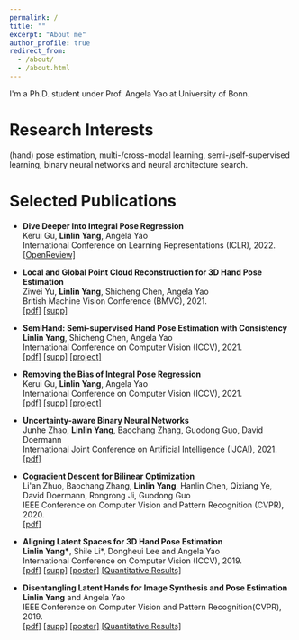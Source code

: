 ```yaml
---
permalink: /
title: ""
excerpt: "About me"
author_profile: true
redirect_from: 
  - /about/
  - /about.html
---
```


I'm a Ph.D. student under Prof. Angela Yao at University of Bonn. 

# Research Interests
 (hand) pose estimation, multi-/cross-modal learning, semi-/self-supervised learning, binary neural networks and neural architecture search.

# Selected Publications
- **Dive Deeper Into Integral Pose Regression**  
  Kerui Gu, **Linlin Yang**, Angela Yao  
  International Conference on Learning Representations (ICLR), 2022.  
  [[OpenReview]](https://openreview.net/forum?id=vHVcB-ak3Si)   

- **Local and Global Point Cloud Reconstruction for 3D Hand Pose Estimation**  
  Ziwei Yu, **Linlin Yang**, Shicheng Chen, Angela Yao  
  British Machine Vision Conference (BMVC), 2021.  
  [[pdf]](https://www.bmvc2021-virtualconference.com/assets/papers/0817.pdf) [[supp]](https://www.bmvc2021-virtualconference.com/assets/supp/0817_supp.zip) 

- **SemiHand: Semi-supervised Hand Pose Estimation with Consistency**  
  **Linlin Yang**, Shicheng Chen, Angela Yao  
  International Conference on Computer Vision (ICCV), 2021.  
  [[pdf]](https://www.mu4yang.com/files/project/semihand/semihand.pdf)  [[supp]](https://www.mu4yang.com/files/project/semihand/semihand-supp.pdf)  [[project]](https://www.mu4yang.com/project/SemiHand)

- **Removing the Bias of Integral Pose Regression**  
  Kerui Gu, **Linlin Yang**, Angela Yao  
  International Conference on Computer Vision (ICCV), 2021.  
  [[pdf]](https://www.mu4yang.com/files/papers/Removing%20the%20Bias%20of%20Integral%20Pose%20Regression.pdf)  [[supp]](https://www.mu4yang.com/files/papers/Removing%20the%20Bias%20of%20Integral%20Pose%20Regression-supp.pdf)  [[project]](https://www.comp.nus.edu.sg/~keruigu/iccv_removing/project.html)

- **Uncertainty-aware Binary Neural Networks**  
  Junhe Zhao, **Linlin Yang**,  Baochang Zhang, Guodong Guo, David Doermann  
  International Joint Conference on Artificial Intelligence (IJCAI), 2021.  
  [[pdf]](https://www.ijcai.org/proceedings/2021/0474.pdf)

- **Cogradient Descent for Bilinear Optimization**  
  Li'an Zhuo, Baochang Zhang, **Linlin Yang**, Hanlin Chen, Qixiang Ye, David Doermann, Rongrong Ji, Guodong Guo  
  IEEE Conference on Computer Vision and Pattern Recognition (CVPR), 2020.  
  [[pdf]](http://openaccess.thecvf.com/content_CVPR_2020/papers/Zhuo_Cogradient_Descent_for_Bilinear_Optimization_CVPR_2020_paper.pdf)  

- **Aligning Latent Spaces for 3D Hand Pose Estimation**  
  **Linlin Yang\***, Shile Li*, Dongheui Lee and Angela Yao  
  International Conference on Computer Vision (ICCV), 2019.  
[[pdf]](http://openaccess.thecvf.com/content_ICCV_2019/papers/Yang_Aligning_Latent_Spaces_for_3D_Hand_Pose_Estimation_ICCV_2019_paper.pdf)  [[supp]](http://openaccess.thecvf.com/content_ICCV_2019/supplemental/Yang_Aligning_Latent_Spaces_ICCV_2019_supplemental.pdf)  [[poster]](https://www.mu4yang.com/files/posters/iccv19_poster_aligning.pdf) [[Quantitative Results]](https://www.mu4yang.com/files/data/AUC_Aligning.txt) 

- **Disentangling Latent Hands for Image Synthesis and Pose Estimation**  
  **Linlin Yang** and Angela Yao  
  IEEE Conference on Computer Vision and Pattern Recognition(CVPR), 2019.   
  [[pdf]](http://openaccess.thecvf.com/content_CVPR_2019/papers/Yang_Disentangling_Latent_Hands_for_Image_Synthesis_and_Pose_Estimation_CVPR_2019_paper.pdf)  [[supp]](http://openaccess.thecvf.com/content_CVPR_2019/supplemental/Yang_Disentangling_Latent_Hands_CVPR_2019_supplemental.pdf) [[poster]](https://www.mu4yang.com/files/posters/cvpr19_poster_dVAE.pdf) [[Quantitative Results]](https://www.mu4yang.com/files/data/AUC_Disentangling.txt)


